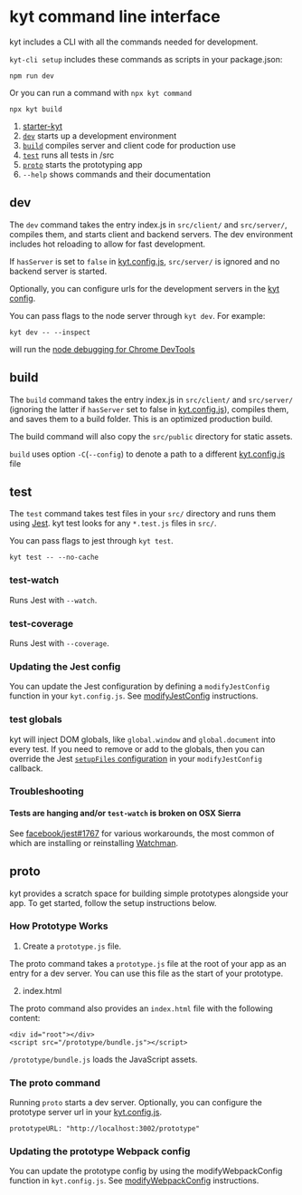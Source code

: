 # kyt command line interface

kyt includes a CLI with all the commands needed for development.

`kyt-cli setup` includes these commands as scripts in your package.json:

```
npm run dev
```

Or you can run a command with `npx kyt command`

```
npx kyt build
```

1. [starter-kyt](/docs/Starterkyts.md)
1. [`dev`](/docs/commands.md#dev) starts up a development environment
1. [`build`](/docs/commands.md#build) compiles server and client code for production use
1. [`test`](/docs/commands.md#test) runs all tests in /src
1. [`proto`](/docs/commands.md#proto) starts the prototyping app
1. `--help` shows commands and their documentation

## dev

The `dev` command takes the entry index.js in `src/client/` and `src/server/`, compiles them, and starts client and backend servers. The dev environment includes hot reloading to allow for fast development.

If `hasServer` is set to `false` in [kyt.config.js](/docs/kytConfig.md), `src/server/` is ignored and no backend server is started.

Optionally, you can configure urls for the development servers in the [kyt config](/docs/kytConfig.md).

You can pass flags to the node server through `kyt dev`.
For example:

```
kyt dev -- --inspect
```

will run the [node debugging for Chrome DevTools](https://medium.com/@paul_irish/debugging-node-js-nightlies-with-chrome-devtools-7c4a1b95ae27#.mpuwgy17v)

## build

The `build` command takes the entry index.js in `src/client/` and `src/server/` (ignoring the latter if `hasServer` set to false in [kyt.config.js](/docs/kytConfig.md)), compiles them, and saves them to a build folder. This is an optimized production build.

The build command will also copy the `src/public` directory for static assets.

`build` uses option `-C`(`--config`) to denote a path to a different [kyt.config.js](/docs/kytConfig.md) file

## test

The `test` command takes test files in your `src/` directory and runs them using [Jest](http://facebook.github.io/jest/).
kyt test looks for any `*.test.js` files in `src/`.

You can pass flags to jest through `kyt test`.

```
kyt test -- --no-cache
```

### test-watch

Runs Jest with `--watch`.

### test-coverage

Runs Jest with `--coverage`.

### Updating the Jest config

You can update the Jest configuration by defining a `modifyJestConfig` function in your `kyt.config.js`.
See [modifyJestConfig](/docs/kytConfig.md#modifyJestConfig) instructions.

### test globals

kyt will inject DOM globals, like `global.window` and `global.document` into every test. If you need to remove or add to the globals, then you can override the Jest [`setupFiles` configuration](https://github.com/NYTimes/kyt/blob/5c80c117ae98268187e178388ae3b17a14f84c12/packages/kyt-core/config/jest.js#L21) in your `modifyJestConfig` callback.

### Troubleshooting

#### Tests are hanging and/or `test-watch` is broken on OSX Sierra

See [facebook/jest#1767](https://github.com/facebook/jest/issues/1767) for various workarounds, the most common of which are installing or reinstalling [Watchman](https://facebook.github.io/watchman/).

## proto

kyt provides a scratch space for building simple prototypes alongside your app.
To get started, follow the setup instructions below.

### How Prototype Works

1. Create a `prototype.js` file.

The proto command takes a `prototype.js` file at the root of your app as an entry for a dev server. You can use this file as the start of your prototype.

2. index.html

The proto command also provides an `index.html` file with the following content:

```
<div id="root"></div>
<script src="/prototype/bundle.js"></script>
```

`/prototype/bundle.js` loads the JavaScript assets.

### The proto command

Running `proto` starts a dev server. Optionally, you can configure the prototype server url in your [kyt.config.js](/docs/kytConfig.md).

```
prototypeURL: "http://localhost:3002/prototype"
```

### Updating the prototype Webpack config

You can update the prototype config by using the modifyWebpackConfig function in `kyt.config.js`.
See [modifyWebpackConfig](/docs/kytConfig.md#modifywebpackconfig) instructions.
